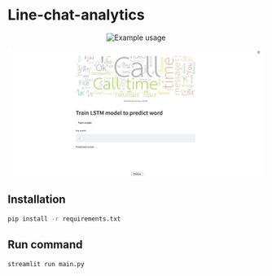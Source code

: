 # Line-chat-analytics

<p align="center">
  <img src="assets/Jun-19-2565 22-38-26.gif" alt="Example usage" width="1512" />
</p>


<p align="center">
  <img src="assets/Jun-19-2565 22-37-26.gif" alt="Example usage" width="1512" />
</p>


## Installation



```bash
pip install -r requirements.txt
```


## Run command

```bash
streamlit run main.py
```
